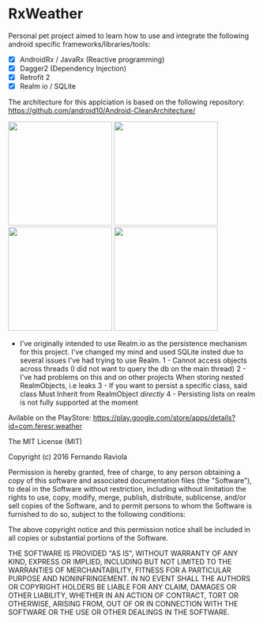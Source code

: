 # RxWeather

Personal pet project aimed to learn how to use and integrate the following android specific frameworks/libraries/tools: 

- [x] AndroidRx / JavaRx (Reactive programming)
- [x] Dagger2 (Dependency Injection)
- [x] Retrofit 2
- [x] Realm io / SQLite

The architecture for this applciation is based on the following repository:
https://github.com/android10/Android-CleanArchitecture/

<img src="https://lh3.googleusercontent.com/b-_GbMh6FRNUJbutow7XNgTPrWVVTZrvKbf-dVY0083QLbTIPZu-3zO0U80dPq5Be3Im=h900-rw" width="210">
<img src="https://lh3.googleusercontent.com/jC-E62Ejhh_EIXfm48K3X_sPJKPEdF6URAMxmEMZfWD1PHFExksB85lUxARwrN4AljA=h900-rw" width="210">
<img src="https://lh3.googleusercontent.com/bplb5f8dVpI8PL9gdap4qcJpFRIFTPc0mT0xaRHbLJyTHDJwlz1k2YrVKZ-66SbcYNOE=h900-rw" width="210">
<img src="https://lh3.googleusercontent.com/6pAW1ubZbdOtTx424z8X1vzAXe4wIrxSdOZ09leJgNEezLs6JTFNpOt97J4VPJ0q6QZV=h900-rw" width="210">


* I've originally intended to use Realm.io as the persistence mechanism for this project.
I've changed my mind and used SQLite insted due to several issues I've had trying to use Realm.
1 - Cannot access objects across threads (I did not want to query the db on the main thread)
2 - I've had problems on this and on other projects When storing nested RealmObjects, i.e leaks
3 - If you want to persist a specific class, said class Must Inherit from RealmObject *directly*
4 - Persisting lists on realm is not fully supported at the moment

Avilable on the PlayStore: https://play.google.com/store/apps/details?id=com.feresr.weather

The MIT License (MIT)

Copyright (c) 2016 Fernando Raviola

Permission is hereby granted, free of charge, to any person obtaining a copy
of this software and associated documentation files (the "Software"), to deal
in the Software without restriction, including without limitation the rights
to use, copy, modify, merge, publish, distribute, sublicense, and/or sell
copies of the Software, and to permit persons to whom the Software is
furnished to do so, subject to the following conditions:

The above copyright notice and this permission notice shall be included in all
copies or substantial portions of the Software.

THE SOFTWARE IS PROVIDED "AS IS", WITHOUT WARRANTY OF ANY KIND, EXPRESS OR
IMPLIED, INCLUDING BUT NOT LIMITED TO THE WARRANTIES OF MERCHANTABILITY,
FITNESS FOR A PARTICULAR PURPOSE AND NONINFRINGEMENT. IN NO EVENT SHALL THE
AUTHORS OR COPYRIGHT HOLDERS BE LIABLE FOR ANY CLAIM, DAMAGES OR OTHER
LIABILITY, WHETHER IN AN ACTION OF CONTRACT, TORT OR OTHERWISE, ARISING FROM,
OUT OF OR IN CONNECTION WITH THE SOFTWARE OR THE USE OR OTHER DEALINGS IN THE
SOFTWARE.
